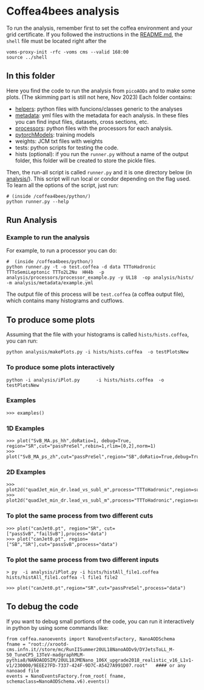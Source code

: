 # Coffea4bees analysis

To run the analysis, remember first to set the coffea environment and your grid certificate. If you followed the instructions in the [README.md](../../README.md), the `shell` file must be located right after the 
```
voms-proxy-init -rfc -voms cms --valid 168:00
source ../shell
```

## In this folder

Here you find the code to run the analysis from `picoAODs` and to make some plots. (The skimming part is still not here, Nov 2023) 
Each folder contains:
 - [helpers](./helpers/): python files with funcions/classes generic to the analyses
 - [metadata](./metadata/): yml files with the metadata for each analysis. In these files you can find input files, datasets, cross sections, etc.  
 - [processors](./processors/): python files with the processors for each analysis.
 - [pytorchModels](./pytorchModels/): training models
 - weights: JCM txt files with weights
 - tests: python scripts for testing the code.
 - hists (optional): if you run the `runner.py` without a name of the output folder, this folder will be created to store the pickle files.

Then, the run-all script is called `runner.py` and it is one directory below (in [analysis/](../analysis/)). This script will run local or condor depending on the flag used. To learn all the options of the script, just run:
```
# (inside /coffea4bees/python/)
python runner.py --help
```

## Run Analysis

### Example to run the analysis

For example, to run a processor you can do:
```
#  (inside /coffea4bees/python/)
python runner.py -t -o test.coffea -d data TTToHadronic TTToSemiLeptonic TTTo2L2Nu  HH4b  -p analysis/processors/processor_example.py -y UL18  -op analysis/hists/ -m analysis/metadata/example.yml
```

The output file of this process will be `test.coffea` (a coffea output file), which contains many histograms and cutflows. 



## To produce some plots

Assuming that the file with your histograms is called `hists/hists.coffea`, you can run:
```
python analysis/makePlots.py -i hists/hists.coffea  -o testPlotsNew 

```

### To produce some plots interactively

```
python -i analysis/iPlot.py      -i hists/hists.coffea  -o testPlotsNew
```

### Examples

```
>>> examples()
```

### 1D Examples

```
>>> plot("SvB_MA.ps_hh",doRatio=1, debug=True, region="SR",cut="passPreSel",rebin=1,rlim=[0,2],norm=1)
>>> plot("SvB_MA_ps_zh",cut="passPreSel",region="SB",doRatio=True,debug=True,ylabel="Entries",norm=False,legend=True,rebin=5,yscale='log')
```

### 2D Examples

```
>>> plot2d("quadJet_min_dr.lead_vs_subl_m",process="TTToHadronic",region=sum,cut="passPreSel")
>>> plot2d("quadJet_min_dr.lead_vs_subl_m",process="TTToHadronic",region=sum,cut="passPreSel",full=3)
```

### To plot the same process from two different cuts

```
>>> plot("canJet0.pt", region="SR", cut=["passSvB","failSvB"],process="data")
>>> plot("canJet0.pt", region=["SB","SR"],cut="passSvB",process="data")

```

### To plot the same process from two different inputs

```
> py  -i analysis/iPlot.py -i hists/histAll_file1.coffea hists/histAll_file1.coffea -l file1 file2
```

```
>>> plot("canJet0.pt",region="SR",cut="passPreSel",process="data")
```



## To debug the code

If you want to debug small portions of the code, you can run it interactively in python by using some commands like:
```{python}
from coffea.nanoevents import NanoEventsFactory, NanoAODSchema
fname = "root://xrootd-cms.infn.it//store/mc/RunIISummer20UL18NanoAODv9/DYJetsToLL_M-50_TuneCP5_13TeV-madgraphMLM-pythia8/NANOAODSIM/20UL18JMENano_106X_upgrade2018_realistic_v16_L1v1-v1/230000/9EEE27FD-7337-424F-9D7C-A5427A991D07.root"   #### or any nanoaod file
events = NanoEventsFactory.from_root( fname, schemaclass=NanoAODSchema.v6).events()
```



